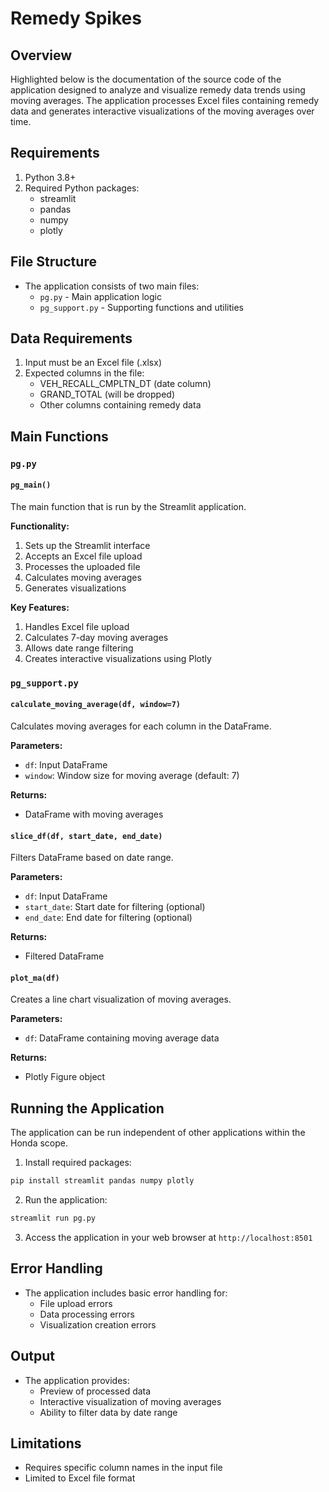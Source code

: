 # Remedy Spikes

## Overview
Highlighted below is the documentation of the source code of the application designed to analyze and visualize remedy data trends using moving averages. The application processes Excel files containing remedy data and generates interactive visualizations of the moving averages over time.

## Requirements
1. Python 3.8+
2. Required Python packages:
    - streamlit
    - pandas
    - numpy
    - plotly

## File Structure
- The application consists of two main files:
    - `pg.py` - Main application logic
    - `pg_support.py` - Supporting functions and utilities

## Data Requirements
1. Input must be an Excel file (.xlsx)
2. Expected columns in the file:
    - VEH_RECALL_CMPLTN_DT (date column)
    - GRAND_TOTAL (will be dropped)
    - Other columns containing remedy data

## Main Functions

### **`pg.py`**

#### `pg_main()`
The main function that is run by the Streamlit application.

**Functionality:**

1. Sets up the Streamlit interface
2. Accepts an Excel file upload
3. Processes the uploaded file
4. Calculates moving averages
5. Generates visualizations

**Key Features:**

1. Handles Excel file upload
2. Calculates 7-day moving averages
3. Allows date range filtering
4. Creates interactive visualizations using Plotly

### `pg_support.py`

#### `calculate_moving_average(df, window=7)`
Calculates moving averages for each column in the DataFrame.

**Parameters:**

- `df`: Input DataFrame
- `window`: Window size for moving average (default: 7)

**Returns:** 

- DataFrame with moving averages

#### `slice_df(df, start_date, end_date)`
Filters DataFrame based on date range.

**Parameters:**

- `df`: Input DataFrame
- `start_date`: Start date for filtering (optional)
- `end_date`: End date for filtering (optional)

**Returns:** 

- Filtered DataFrame

#### `plot_ma(df)`
Creates a line chart visualization of moving averages.

**Parameters:** 

- `df`: DataFrame containing moving average data

**Returns:** 

- Plotly Figure object

## Running the Application
The application can be run independent of other applications within the Honda scope.

1. Install required packages:
```bash
pip install streamlit pandas numpy plotly
```
2. Run the application:
```bash
streamlit run pg.py
```
3. Access the application in your web browser at `http://localhost:8501`

## Error Handling
- The application includes basic error handling for:
    - File upload errors
    - Data processing errors
    - Visualization creation errors

## Output
- The application provides:
    - Preview of processed data
    - Interactive visualization of moving averages
    - Ability to filter data by date range

## Limitations
- Requires specific column names in the input file
- Limited to Excel file format